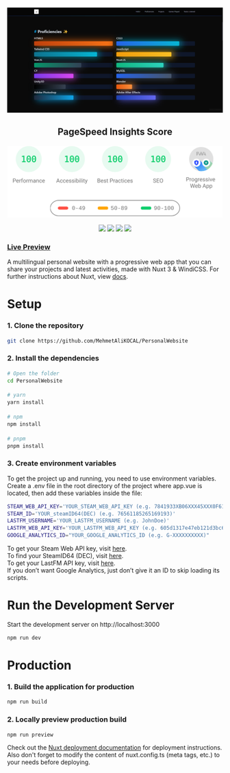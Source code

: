 <p align="center">
<img src="/assets/preview.jpeg"/>
</p>

<h2 align="center">

PageSpeed Insights Score

</h2>

<p align="center">

<img width="700px" src="/assets/readmeBanner.svg"/>

</p>

<p align="center" >
<img src="https://shields.io/badge/-WINDICSS-blue?style=for-the-badge&logo=windicss&logoColor=%23e8e8e8&logoWidth=30&labelColor=%231a1b1b&color=%232b2b2b"/> <img src="https://shields.io/badge/-VUE-blue?style=for-the-badge&logo=vuedotjs&logoColor=%23e8e8e8&logoWidth=30&labelColor=%231a1b1b&color=%232b2b2b"/> <img src="https://shields.io/badge/-NUXT-blue?style=for-the-badge&logo=nuxtdotjs&logoColor=%23e8e8e8&logoWidth=30&labelColor=%231a1b1b&color=%232b2b2b"/> <img src="https://shields.io/badge/-VERCEL-blue?style=for-the-badge&logo=vercel&logoColor=%23e8e8e8&logoWidth=30&labelColor=%231a1b1b&color=%232b2b2b"/>

</p>

### [Live Preview](https://kocal.dev)

A multilingual personal website with a progressive web app that you can share your projects and latest activities, made with Nuxt 3 & WindiCSS. For further instructions about Nuxt, view [docs](https://nuxt.com/docs/getting-started/introduction).

# Setup

### 1. Clone the repository

```bash
git clone https://github.com/MehmetAliKOCAL/PersonalWebsite
```

### 2. Install the dependencies

```bash
# Open the folder
cd PersonalWebsite

# yarn
yarn install

# npm
npm install

# pnpm
pnpm install
```

### 3. Create environment variables

To get the project up and running, you need to use environment variables. Create a .env file in the root directory of the project where app.vue is located, then add these variables inside the file:

```bash
STEAM_WEB_API_KEY='YOUR_STEAM_WEB_API_KEY (e.g. 7841933XB06XXX45XXX0F613XXXE3FF)'
STEAM_ID='YOUR_steamID64(DEC) (e.g. 76561185265169193)'
LASTFM_USERNAME='YOUR_LASTFM_USERNAME (e.g. JohnDoe)'
LASTFM_WEB_API_KEY='YOUR_LASTFM_WEB_API_KEY (e.g. 605d1317e47eb121d3bc6db1a320d187)'
GOOGLE_ANALYTICS_ID="YOUR_GOOGLE_ANALYTICS_ID (e.g. G-XXXXXXXXXX)"
```

To get your Steam Web API key, visit [here](https://steamcommunity.com/dev/apikey). <br>
To find your SteamID64 (DEC), visit [here](https://www.steamidfinder.com/). <br>
To get your LastFM API key, visit [here](https://www.last.fm/api/account/create). <br>
If you don’t want Google Analytics, just don’t give it an ID to skip loading its scripts.

# Run the Development Server

Start the development server on http://localhost:3000

```bash
npm run dev
```

# Production

### 1. Build the application for production

```bash
npm run build
```

### 2. Locally preview production build

```bash
npm run preview
```

Check out the [Nuxt deployment documentation](https://nuxt.com/docs/getting-started/deployment) for deployment instructions. Also don't forget to modify the content of nuxt.config.ts (meta tags, etc.) to your needs before deploying.
